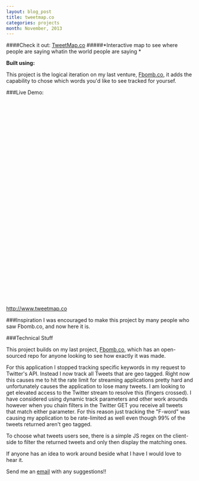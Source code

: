 ```yaml
---
layout: blog_post
title: tweetmap.co
categories: projects
month: November, 2013
---
```


####Check it out: [TweetMap.co](http://www.tweetmap.co)
#####*Interactive map to see where people are saying whatin the world people are saying *

<p><strong>Built using:</strong>&nbsp;&nbsp;<span title="Node.js" class="pict-prog-nodejs01 fa-2x"> </span>&nbsp;<span title="CoffeeScript" class="pict-prog-coffeescr fa-2x"> </span>&nbsp;<span title="JQuery" class="pict-prog-jquery fa-2x"> </span>&nbsp;<span title="HTML5" class="pict-html5-01 fa-2x"> </span>&nbsp;<span title="CSS3" class="pict-css3-01 fa-2x"> </span></p>

This project is the logical iteration on my last venture, [Fbomb.co](http://www.fbomb.co), it adds the capability to chose which words you'd like to see tracked for yoursef.


<!-- abridge -->
###Live Demo:

<object data=http://www.tweetmap.co width="100%" height="500px"> <embed src=http://www.tweetmap.co width="100%" height="550px"> </embed> <a href="http://www.tweetmap.co">http://www.tweetmap.co</a> </object>

###Inspiration
I was encouraged to make this project by many people who saw Fbomb.co, and now here it is.


###Technical Stuff
<!-- ####This project is all open-sourced under the [The MIT License](https://github.com/mgingras/fBomb/blob/master/LICENSE)  and available [here](https://github.com/mgingras/fBomb) -->

This project builds on my last project, [Fbomb.co](/coding/fBomb), which has an open-sourced repo for anyone looking to see how exactly it was made.

For this application I stopped tracking specific keywords in my request to Twitter's API. Instead I now track all Tweets that are geo tagged. Right now this causes me to hit the rate limit for streaming applications pretty hard and unfortunately causes the application to lose many tweets. I am looking to get elevated access to the Twitter stream to resolve this (fingers crossed). I have considered using dynamic track parameters and other work arounds however when you chain filters in the Twitter GET you receive all tweets that match either parameter. For this reason just tracking the "F-word" was causing my application to be rate-limited as well even though 99% of the tweets returned aren't geo tagged.

To choose what tweets users see, there is a simple JS regex on the client-side to filter the returned tweets and only then display the matching ones.

If anyone has an idea to work around beside what I have I would love to hear it.

Send me an <a href="mailto:martin@mgingras.ca?Subject=TweetMap%20Suggestion" title="TweetMap idea yo!">email</a> with any suggestions!!